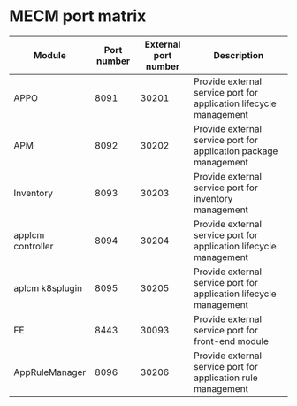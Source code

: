 MECM port matrix
==============
|Module|Port number|External port number|Description|
|---|---|---|---|
|APPO|8091|30201|Provide external service port for application lifecycle management|
|APM|8092|30202|Provide external service port for application package management|
|Inventory|8093|30203|Provide external service port for inventory management|
|applcm controller| 8094|30204|Provide external service port for application lifecycle management|
|aplcm k8splugin|8095|30205|Provide external service port for application lifecycle management|
|FE|8443|30093|Provide external service port for front-end module|
|AppRuleManager|8096|30206|Provide external service port for application rule management|
